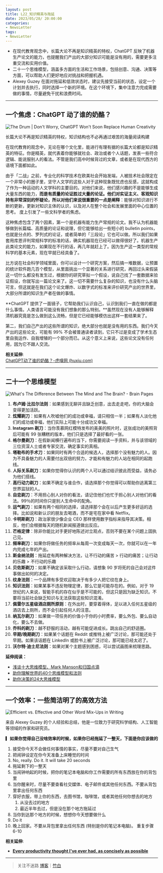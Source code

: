 ```yaml
---
layout: post
title: L22_知识精英与拖延
date: 2023/05/28/ 20:00:00
categories:
- NewsLetter
tags:
- NewsLetter
---
```


- 在现代教育观念中，长篇大论不再是知识精英的特权，ChatGPT 反映了机器生产论文的能力，也提醒我们产出的大部分知识可能是没有用的，需要更多注重交流和实用价值。
- 二十一个思维模型，涵盖多方面的生活和工作场景，包括创意、沟通、决策等方面，可以帮助人们更好地应对挑战和把握机遇。
- Alexey Guzey 在面对拖延和低效状态时，建议先接受当前的状态，设定一个计划并去执行，同时选择一个新的环境。在这个环境下，集中注意力完成需要做的事情，尽量避免干扰和浪费时间。

---

## 一个焦虑：ChatGPT 动了谁的奶酪？

![The Drum | Don't Worry, ChatGPT Won't Soon Replace Human Creativity](https://pics.naaln.com/creativity_1.png-basicBlog)

长篇大论不再是知识精英的特权，知识结构也不必再通过艰苦的海量阅读构建

在现代教育的观念中，无论在哪个文化里，能进行有理有据的长篇大论都是知识精英的特征。你是精英，就代表着你能够就社会、政治或者个人话题，发表一些符合逻辑、能说服别人的看法。不管是我们高中时候背过的文章，或者是在现代西方的语境下面都如此。

由于「二战」之前，专业化的科学技术在欧美社会开始发端，人被技术社会限定在一个非常小的圈子里，坚守人文学的这些人对于这种现象既忧虑也反感，这就构成了作为一种运动的人文学科的主要目的。对他们来说，他们感兴趣的不是能够生成大量东西的能力，**而是有质量的论证胜过大量的论证。**他们对实证主义、客观知识持有非常深刻的怀疑论，所以对他们来说很重要的一点是**阐释**：能够对知识进行不断的更新，更新对知识主体的认识，以及对人在整个社会和发展里面的中心位置的思考。
度上引发了一些文科学者的焦虑。

这种焦虑包含了两个因素，第一个是机器有能力生产常规的论文。我不认为机器能够做到长篇幅、高质量的论证和说理，但它能够给出一些短小的 bulletin points，也就是分点的、罗列式的论证，或者简单的「三段论」它也可以做。所以我们如果套用库恩评判常规科学的标准的话，确实机器现在已经可以做得很好了。机器生产此类论文的能力，如果现在不行的话，再几年就赶上了。因为生产这一类型的常规科学的基本元素，现在早就已经具备了。

比方说在社会科学领域里面，你可以设计一个研究方案，然后搞一堆数据，让预置的统计软件跑几百个模型，从里面挑出一个显著的关系进行研究，再回过头来假装这一切什么都没有发生过，根据你的研究草拟一个假设，说自己找了一套数据来验证假设，你就写出一篇论文来了。这一切不需要什么复杂的知识，也没有什么头脑可言，但这就是在我们这个论文爆炸、以数字式的标准来评价研究产出的世界里，大部分所谓的知识生产者在做的事情。

**ChatGPT 提供了一面镜子，它帮助我们认识自己，认识到我们一直在做的都是什么事情。人类语言可能没有我们想象的那么特别。**虽然现在没有人能够解释清机器究竟是怎么做到这么流畅，但是它已经能够模仿出这样一套结果来了。

第二，我们自己产出的这些所谓的知识，绝大部分也就是没有用的东西。我们今天产出的这些论文，可能有 99% 不会被普通读者读到，它只不过是变成了学术生态里自我运作、自我增殖的一个部分而已。从这个意义上来说，这些论文没有任何用，因为它不跟人交流。

**相关延伸**:  
[ChatGPT动了谁的奶酪？-虎嗅网 (huxiu.com)](https://www.huxiu.com/article/1074797.html?ref=invisible.school)

---

## 二十一个思维模型

![What's The Difference Between The Mind and The Brain? - Brain Pages](https://pics.naaln.com/mind-brain.jpg-basicBlog)

1. **布卢姆·比拉尔法则**：如果感到无聊并且缺乏创意，出去走走吧，你的大脑会变得更加活跃。
2. **炫耀剃刀**：如果有人吹嘘他们的成功或幸福，请只相信一半；如果有人淡化他们的成功或幸福，他们实际上可能十分成功又幸福。
3. **Instagram 剃刀**：当你羡慕网红模特发布的美美的照片时，这张成功的美照背后可能有 99 张糟糕的版本，他们只是选择了最好看的一张。
4. **格尔曼剃刀**：在假新闻横行遍布的当下，你需要阅读一手资料，并与该领域的三位资深人士或者专家交流，确定事实的真相。
5. **塔勒布的手术刀**：如果同时有两个合适的候选人，选择那个没有魅力的人。因为不具备魅力的人需要付出双倍的努力，才能和有魅力的人站在相同的起跑线。
6. **人际关系剃刀**：如果你觉得你认识的两个人可以通过结识彼此而受益，请务必为他们搭线。
7. **高行动力剃刀**：如果不确定与谁合作，请选择那个你觉得可以帮助你逃离第三世界监狱的人。
8. **自恋剃刀**：不用担心别人对你的看法，请记住他们也忙于担心别人对他们的看法。99％的时间你只是别人生命中的配角。
9. **运气剃刀**：如果有两个相同的选择，请选择那个会在以后产生更多好运的选择。比如说和新认识的朋友去喝酒，而不是宅在家中看 Netflix。
10. **卡明斯剃刀**：政治家很少像企业 CEO 那样使用数字指标来指导其决策。相反，他们会根据每天的随机新闻报道做出反应。
11. **芒格定律**：除非你能比对手更好地陈述对立观点，否则不要在某个问题上固执己见。
12. **频率剃刀**：如果你将做任务的频率从每周一次变成每天一次，你就可以在一年内完成七年的产出。
13. **斯金纳法则**：拖延症有两种解决方法，让不行动的痛苦 > 行动的痛苦；让行动的乐趣 > 不行动的乐趣  
14. **贝佐斯剃刀**：如果不确定该采取什么行动，请想象 90 岁将死的自己会对这件事做出如何的决定。
15. **纹身法则**：一个品牌有多受欢迎取决于有多少人把它纹在身上。
16. **知识法则**：如果某事不违反物理定律，那么它是可能存在的。例如，对于 19 世纪的人来说，智能手机的存在似乎是不可能的，但这只是因为缺乏知识。不要将当前社会缺乏知识与无法获取这些知识混淆。
17. **佩雷尔五星级酒店厕所原则**：在外出时，要穿着得体，足以进入任何五星级的酒店去上厕所，而不会引起任何人的注意。
18. **纳瓦尔剃刀**：如果做一项任务的价值小于你的小时费率，要么外包、要么自动化，要么不去做。
19. **乔科的剃刀**：越不舒服的活动，越有可能促进成长。跳出自己的舒适圈。
20. **早期/晚期剃刀**：如果某个话题在 Reddit 或推特上被广泛讨论，那可能还处于早期。如果该话题在 LinkedIn 或脸书上被广泛讨论，那可能已经太迟了。
21. **沃尔特·迪士尼法则**：如果对某个主题感到困惑，可以尝试画图来梳理思路。

**延伸阅读：**  
- [浅谈十大思维模型、Mark Manson和归国点滴](https://www.camelliayang.com/blog/mark-manson-mental-models)  
- [助你理解世界的40个思维模型和法则](https://www.camelliayang.com/blog/george-mack)  
- [助你决策的24大思维模型](https://www.camelliayang.com/blog/george-mack)

---

## 一个效率：一些简洁明了的高效方法

![Efficient vs. Effective and Other Word Mix-Ups in Writing](https://pics.naaln.com/12.13.20-Hero-1360x646-1.png-basicBlog)

来自 Alexey Guzey 的个人经验和总结，他是一位致力于研究科学结构、人工智能等领域的作家和研究员。

**▎如果你觉得自己没啥效率的时候，如果你已经拖延了一整天，下面是你应该做的**

1. 接受你今天不会做任何事情的事实，尽量不要对自己生气
2. 把闹钟设定在你今天准备上床睡觉的时间
3. No, really. Do it. It will take 20 seconds
4. 拖延剩下的一整天
5. 当闹钟响起的时候，把你的笔记本电脑和你工作需要的所有东西放在你的背包里
6. 当你醒来时，尽量不要查看社交媒体、电子邮件或其他任何东西。不要从背包里拿出任何东西
7. 穿好衣服，带上你的东西，去图书馆，咖啡馆，或者其他任何你想去的地方  
	1. 从没去过的地方  
	2. 最近半年去过，但是没在那个地方拖延过
8. 当你到达那个地方的时候，想想你今天想要做什么
9. Do it
10. 晚上回家。不要从背包里拿出任何东西 (特别是你的笔记本电脑)。
重复步骤 6-10  

**相关延伸**:  
- [**Every productivity thought I've ever had, as concisely as possible**](https://guzey.com/productivity/)

---

> 关注不迷路 [博客](https://blog.naaln.com/)｜[竹白](https://space.zhubai.love/)
